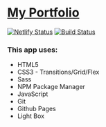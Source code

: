 # [My Portfolio](https://khairul-abdi.github.io/portfolio 'Click To View')

[![Netlify Status](https://api.netlify.com/api/v1/badges/964250dd-bb9e-4a5d-96a2-fe1b15c46d32/deploy-status)](https://khairul-abdi.netlify.com/)
[![Build Status](https://travis-ci.org/{ORG-or-USERNAME}/{REPO-NAME}.png?branch=master)](https://khairul-abdi.netlify.com/)


### This app uses:

- HTML5
- CSS3 - Transitions/Grid/Flex
- Sass
- NPM Package Manager
- JavaScript
- Git
- Github Pages
- Light Box
